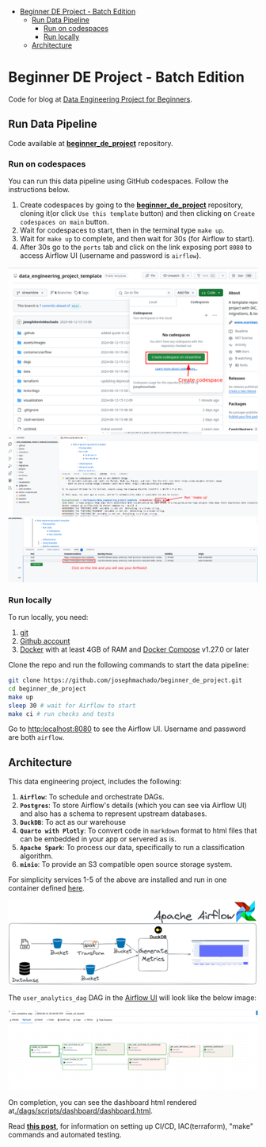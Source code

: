 

* [Beginner DE Project - Batch Edition](#beginner-de-project---batch-edition)
    * [Run Data Pipeline](#run-data-pipeline)
        * [Run on codespaces](#run-on-codespaces)
        * [Run locally](#run-locally)
    * [Architecture](#architecture)

# Beginner DE Project - Batch Edition

Code for blog at [Data Engineering Project for Beginners](https://www.startdataengineering.com/post/data-engineering-project-for-beginners-batch-edition/).

## Run Data Pipeline

Code available at **[beginner_de_project](https://github.com/josephmachado/beginner_de_project)** repository.

### Run on codespaces

You can run this data pipeline using GitHub codespaces. Follow the instructions below.

1. Create codespaces by going to the **[beginner_de_project](https://github.com/josephmachado/beginner_de_project)** repository, cloning it(or click `Use this template` button) and then clicking on `Create codespaces on main` button.
2. Wait for codespaces to start, then in the terminal type `make up`.
3. Wait for `make up` to complete, and then wait for 30s (for Airflow to start).
4. After 30s go to the `ports` tab and click on the link exposing port `8080` to access Airflow UI (username and password is `airflow`).

![Codespace](assets/images/cs1.png)
![Codespace make up](assets/images/cs2.png)
![Codespace Airflow UI](assets/images/cs3.png)

### Run locally

To run locally, you need:

1. [git](https://git-scm.com/book/en/v2/Getting-Started-Installing-Git)
2. [Github account](https://github.com/)
3. [Docker](https://docs.docker.com/engine/install/) with at least 4GB of RAM and [Docker Compose](https://docs.docker.com/compose/install/) v1.27.0 or later

Clone the repo and run the following commands to start the data pipeline:

```bash
git clone https://github.com/josephmachado/beginner_de_project.git
cd beginner_de_project 
make up
sleep 30 # wait for Airflow to start
make ci # run checks and tests
```

Go to [http:localhost:8080](http:localhost:8080) to see the Airflow UI. Username and password are both `airflow`.

## Architecture

This data engineering project, includes the following:

1. **`Airflow`**: To schedule and orchestrate DAGs.
2. **`Postgres`**: To store Airflow's details (which you can see via Airflow UI) and also has a schema to represent upstream databases.
3. **`DuckDB`**: To act as our warehouse
4. **`Quarto with Plotly`**: To convert code in `markdown` format to html files that can be embedded in your app or servered as is.
5. **`Apache Spark`**: To process our data, specifically to run a classification algorithm.
6. **`minio`**: To provide an S3 compatible open source storage system.

For simplicity services 1-5 of the above are installed and run in one container defined [here](./containers/airflow/Dockerfile).

![Data pipeline design](assets/images/arch.png)

The `user_analytics_dag` DAG in the [Airflow UI](http://localhost:8080) will look like the below image:

![DAG](assets/images/dag.png)

On completion, you can see the dashboard html rendered at[./dags/scripts/dashboard/dashboard.html](./dags/scripts/dashboard/dashboard.html).

Read **[this post](https://www.startdataengineering.com/post/data-engineering-projects-with-free-template/)**, for information on setting up CI/CD, IAC(terraform), "make" commands and automated testing.

